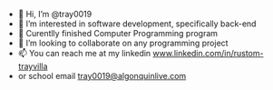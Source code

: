 - 👋 Hi, I’m @tray0019
- 👀 I’m interested in software development, specifically back-end
- 🌱 Curentlly finished Computer Programming program
- 💞️ I’m looking to collaborate on any programming project
- 📫 You can reach me at my linkedin www.linkedin.com/in/rustom-trayvilla
- or school email tray0019@algonquinlive.com

<!---
tray0019/tray0019 is a ✨ special ✨ repository because its `README.md` (this file) appears on your GitHub profile.
You can click the Preview link to take a look at your changes.
--->
